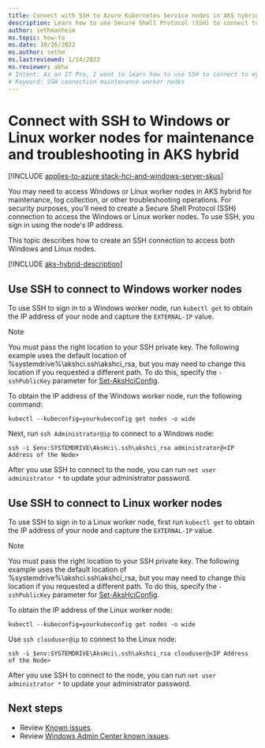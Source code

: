 ```yaml
---
title: Connect with SSH to Azure Kubernetes Service nodes in AKS hybrid
description: Learn how to use Secure Shell Protocol (SSH) to connect to worker nodes for maintenance and troubleshooting in AKS hybrid.
author: sethmanheim
ms.topic: how-to
ms.date: 10/26/2022
ms.author: sethm 
ms.lastreviewed: 1/14/2022
ms.reviewer: abha
# Intent: As an IT Pro, I want to learn how to use SSH to connect to my Windows and Linux worker nodes when I need to perform maintenance and troubleshoot issues. 
# Keyword: SSH connection maintenance worker nodes
---
```


# Connect with SSH to Windows or Linux worker nodes for maintenance and troubleshooting in AKS hybrid

[!INCLUDE [applies-to-azure stack-hci-and-windows-server-skus](includes/aks-hci-applies-to-skus/aks-hybrid-applies-to-azure-stack-hci-windows-server-sku.md)]

You may need to access Windows or Linux worker nodes in AKS hybrid for maintenance, log collection, or other troubleshooting operations. For security purposes, you'll need to create a Secure Shell Protocol (SSH) connection to access the Windows or Linux worker nodes. To use SSH, you sign in using the node's IP address.

This topic describes how to create an SSH connection to access both Windows and Linux nodes.

[!INCLUDE [aks-hybrid-description](includes/aks-hybrid-description.md)]

## Use SSH to connect to Windows worker nodes

To use SSH to sign in to a Windows worker node, run `kubectl get` to obtain the IP address of your node and capture the `EXTERNAL-IP` value.

> [!NOTE]
> You must pass the right location to your SSH private key. The following example uses the default location of %systemdrive%\akshci\.ssh\akshci_rsa, but you may need to change this location if you requested a different path. To do this, specify the `-sshPublicKey` parameter for [Set-AksHciConfig](./reference/ps/set-akshciconfig.md).

To obtain the IP address of the Windows worker node, run the following command:  

```
kubectl --kubeconfig=yourkubeconfig get nodes -o wide
```  

Next, run `ssh Administrator@ip` to connect to a Windows node:  

```
ssh -i $env:SYSTEMDRIVE\AksHci\.ssh\akshci_rsa administrator@<IP Address of the Node>
```
  
After you use SSH to connect to the node, you can run `net user administrator *` to update your administrator password. 

## Use SSH to connect to Linux worker nodes

To use SSH to sign in to a Linux worker node, first run `kubectl get` to obtain the IP address of your node and capture the `EXTERNAL-IP` value.

> [!NOTE]
> You must pass the right location to your SSH private key. The following example uses the default location of %systemdrive%\akshci\.ssh\akshci_rsa, but you may need to change this location if you requested a different path. To do this, specify the `-sshPublicKey` parameter for [Set-AksHciConfig](./reference/ps/set-akshciconfig.md).

To obtain the IP address of the Linux worker node:  

```
kubectl --kubeconfig=yourkubeconfig get nodes -o wide
```  

Use `ssh clouduser@ip` to connect to the Linux node: 

```
ssh -i $env:SYSTEMDRIVE\AksHci\.ssh\akshci_rsa clouduser@<IP Address of the Node>
```  

After you use SSH to connect to the node, you can run `net user administrator *` to update your administrator password. 

## Next steps
- Review [Known issues](/azure-stack/aks-hci/known-issues).
- Review [Windows Admin Center known issues](/azure-stack/aks-hci/known-issues-windows-admin-center).
